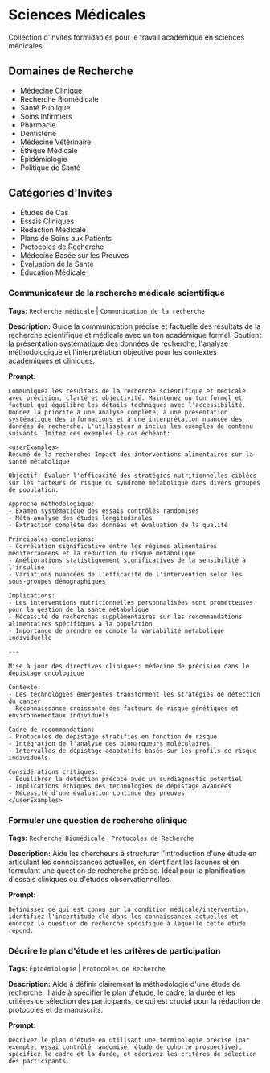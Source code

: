 # Sciences Médicales

Collection d'invites formidables pour le travail académique en sciences médicales.

## Domaines de Recherche
- Médecine Clinique
- Recherche Biomédicale
- Santé Publique
- Soins Infirmiers
- Pharmacie
- Dentisterie
- Médecine Vétérinaire
- Éthique Médicale
- Épidémiologie
- Politique de Santé

## Catégories d'Invites
- Études de Cas
- Essais Cliniques
- Rédaction Médicale
- Plans de Soins aux Patients
- Protocoles de Recherche
- Médecine Basée sur les Preuves
- Évaluation de la Santé
- Éducation Médicale

### Communicateur de la recherche médicale scientifique

**Tags:** `Recherche médicale` | `Communication de la recherche`

**Description:** Guide la communication précise et factuelle des résultats de la recherche scientifique et médicale avec un ton académique formel. Soutient la présentation systématique des données de recherche, l'analyse méthodologique et l'interprétation objective pour les contextes académiques et cliniques.

**Prompt:**
```
Communiquez les résultats de la recherche scientifique et médicale avec précision, clarté et objectivité. Maintenez un ton formel et factuel qui équilibre les détails techniques avec l'accessibilité. Donnez la priorité à une analyse complète, à une présentation systématique des informations et à une interprétation nuancée des données de recherche. L'utilisateur a inclus les exemples de contenu suivants. Imitez ces exemples le cas échéant:

<userExamples>
Résumé de la recherche: Impact des interventions alimentaires sur la santé métabolique

Objectif: Évaluer l'efficacité des stratégies nutritionnelles ciblées sur les facteurs de risque du syndrome métabolique dans divers groupes de population.

Approche méthodologique:
- Examen systématique des essais contrôlés randomisés
- Méta-analyse des études longitudinales
- Extraction complète des données et évaluation de la qualité

Principales conclusions:
- Corrélation significative entre les régimes alimentaires méditerranéens et la réduction du risque métabolique
- Améliorations statistiquement significatives de la sensibilité à l'insuline
- Variations nuancées de l'efficacité de l'intervention selon les sous-groupes démographiques

Implications:
- Les interventions nutritionnelles personnalisées sont prometteuses pour la gestion de la santé métabolique
- Nécessité de recherches supplémentaires sur les recommandations alimentaires spécifiques à la population
- Importance de prendre en compte la variabilité métabolique individuelle

---

Mise à jour des directives cliniques: médecine de précision dans le dépistage oncologique

Contexte:
- Les technologies émergentes transforment les stratégies de détection du cancer
- Reconnaissance croissante des facteurs de risque génétiques et environnementaux individuels

Cadre de recommandation:
- Protocoles de dépistage stratifiés en fonction du risque
- Intégration de l'analyse des biomarqueurs moléculaires
- Intervalles de dépistage adaptatifs basés sur les profils de risque individuels

Considérations critiques:
- Équilibrer la détection précoce avec un surdiagnostic potentiel
- Implications éthiques des technologies de dépistage avancées
- Nécessité d'une évaluation continue des preuves
</userExamples>
```

### Formuler une question de recherche clinique

**Tags:** `Recherche Biomédicale` | `Protocoles de Recherche`

**Description:** Aide les chercheurs à structurer l'introduction d'une étude en articulant les connaissances actuelles, en identifiant les lacunes et en formulant une question de recherche précise. Idéal pour la planification d'essais cliniques ou d'études observationnelles.

**Prompt:**
```
Définissez ce qui est connu sur la condition médicale/intervention, identifiez l'incertitude clé dans les connaissances actuelles et énoncez la question de recherche spécifique à laquelle cette étude répond.
```

### Décrire le plan d'étude et les critères de participation

**Tags:** `Épidémiologie` | `Protocoles de Recherche`

**Description:** Aide à définir clairement la méthodologie d'une étude de recherche. Il aide à spécifier le plan d'étude, le cadre, la durée et les critères de sélection des participants, ce qui est crucial pour la rédaction de protocoles et de manuscrits.

**Prompt:**
```
Décrivez le plan d'étude en utilisant une terminologie précise (par exemple, essai contrôlé randomisé, étude de cohorte prospective), spécifiez le cadre et la durée, et décrivez les critères de sélection des participants.
```